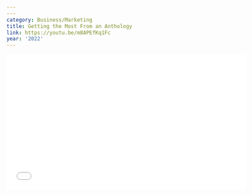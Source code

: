 ```yaml
---
---
category: Business/Marketing
title: Getting the Most From an Anthology
link: https://youtu.be/m8APEfKq1Fc
year: '2022'
---
```

<iframe width="560" height="315" src="{{ page.link }}" frameborder="0" allowfullscreen></iframe>
